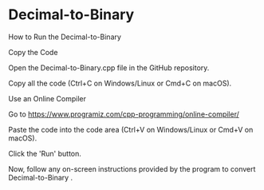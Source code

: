 # Decimal-to-Binary

How to Run the Decimal-to-Binary

Copy the Code

Open the Decimal-to-Binary.cpp file in the GitHub repository.

Copy all the code (Ctrl+C on Windows/Linux or Cmd+C on macOS).

Use an Online Compiler

Go to https://www.programiz.com/cpp-programming/online-compiler/

Paste the code into the code area (Ctrl+V on Windows/Linux or Cmd+V on macOS).

Click the 'Run' button.

Now, follow any on-screen instructions provided by the program to convert Decimal-to-Binary .

